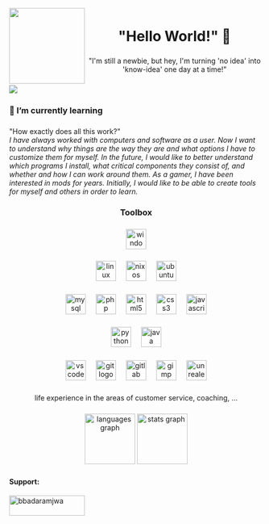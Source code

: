 <br clear="both">

<img align="left" height="150" src="https://avatars.githubusercontent.com/u/149151213?s=200&v=4"  />

###

<h1 align="center">"Hello World!" 👋</h1>

###

<p align="center">"I'm still a newbie, but hey, I'm turning 'no idea' into 'know-idea' one day at a time!"</p>

###

<img align="left" src="https://visitor-badge.laobi.icu/badge?page_id=BbaDaramjwi.BbaDaramjwi&left_color=blueviolet"  />

###

<br clear="both">

<h3 align="left">🌱 I’m currently learning</h3>

###

<p align="left">"How exactly does all this work?"<br>
<i>I have always worked with computers and software as a user. Now I want to understand why things are the way they are and what options I have to customize them for myself. In the future, I would like to better understand which programs I install, what critical components they consist of, and whether and how I can work around them. As a gamer, I have been interested in mods for years. Initially, I would like to be able to create tools for myself and others in order to learn. </i>
</p>

###

<p align="center"></p>

###

<h3 align="center">Toolbox</h3>

###

<div align="center">
  <img src="https://cdn.jsdelivr.net/gh/devicons/devicon/icons/windows8/windows8-original.svg" height="40" alt="windows8 logo"  />
</div>

###

<div align="center">
  <img src="https://skillicons.dev/icons?i=linux" height="40" alt="linux logo"  />
  <img width="12" />
  <img src="https://cdn.jsdelivr.net/gh/devicons/devicon/icons/nixos/nixos-original.svg" height="40" alt="nixos logo"  />
  <img width="12" />
  <img src="https://cdn.simpleicons.org/ubuntu/E95420" height="40" alt="ubuntu logo"  />
</div>

###

<div align="center">
  <img src="https://skillicons.dev/icons?i=mysql" height="40" alt="mysql logo"  />
  <img width="12" />
  <img src="https://skillicons.dev/icons?i=php" height="40" alt="php logo"  />
  <img width="12" />
  <img src="https://skillicons.dev/icons?i=html" height="40" alt="html5 logo"  />
  <img width="12" />
  <img src="https://skillicons.dev/icons?i=css" height="40" alt="css3 logo"  />
  <img width="12" />
  <img src="https://skillicons.dev/icons?i=js" height="40" alt="javascript logo"  />
</div>

###

<div align="center">
  <img src="https://skillicons.dev/icons?i=py" height="40" alt="python logo"  />
  <img width="12" />
  <img src="https://skillicons.dev/icons?i=java" height="40" alt="java logo"  />
</div>

###

<div align="center">
  <img src="https://skillicons.dev/icons?i=vscode" height="40" alt="vscode logo"  />
  <img width="12" />
  <img src="https://skillicons.dev/icons?i=git" height="40" alt="git logo"  />
  <img width="12" />
  <img src="https://skillicons.dev/icons?i=gitlab" height="40" alt="gitlab logo"  />
  <img width="12" />
  <img src="https://cdn.jsdelivr.net/gh/devicons/devicon/icons/gimp/gimp-original.svg" height="40" alt="gimp logo"  />
  <img width="12" />
  <img src="https://skillicons.dev/icons?i=unreal" height="40" alt="unrealengine logo"  />
</div>

###

<p align="center">life experience in the areas of customer service, coaching, ...</p>

###

<p align="center"></p>

###

<div align="center">
  <img src="https://github-readme-stats.vercel.app/api/top-langs?username=BbaDaramjwi&locale=en&hide_title=true&layout=compact&card_width=320&langs_count=10&theme=shades-of-purple&hide_border=true&order=2" height="100" alt="languages graph"  />
  <img src="https://github-readme-stats.vercel.app/api?username=BbaDaramjwi&hide_title=true&hide_rank=false&show_icons=false&include_all_commits=true&count_private=true&disable_animations=false&theme=shades-of-purple&locale=en&hide_border=true&order=1" height="100" alt="stats graph"  />
</div>

###

<h4 align="left">Support:</h4>
<p><a href="https://www.buymeacoffee.com/bbadaramjwa"> <img align="left" src="https://cdn.buymeacoffee.com/buttons/v2/default-yellow.png" height="40" width="150" alt="bbadaramjwa" /></a></p><br><br>

###
